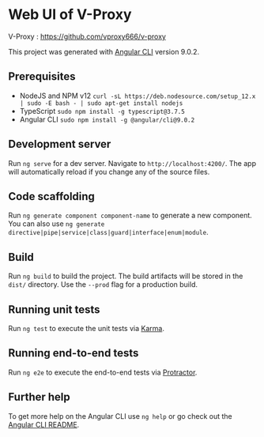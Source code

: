 # Web UI of V-Proxy

V-Proxy : https://github.com/vproxy666/v-proxy

This project was generated with [Angular CLI](https://github.com/angular/angular-cli) version 9.0.2.


## Prerequisites

* NodeJS and NPM v12 `curl -sL https://deb.nodesource.com/setup_12.x | sudo -E bash - | sudo apt-get install nodejs`
* TypeScript `sudo npm install -g typescript@3.7.5`
* Angular CLI `sudo npm install -g @angular/cli@9.0.2`



## Development server

Run `ng serve` for a dev server. Navigate to `http://localhost:4200/`. The app will automatically reload if you change any of the source files.

## Code scaffolding

Run `ng generate component component-name` to generate a new component. You can also use `ng generate directive|pipe|service|class|guard|interface|enum|module`.

## Build

Run `ng build` to build the project. The build artifacts will be stored in the `dist/` directory. Use the `--prod` flag for a production build.

## Running unit tests

Run `ng test` to execute the unit tests via [Karma](https://karma-runner.github.io).

## Running end-to-end tests

Run `ng e2e` to execute the end-to-end tests via [Protractor](http://www.protractortest.org/).

## Further help

To get more help on the Angular CLI use `ng help` or go check out the [Angular CLI README](https://github.com/angular/angular-cli/blob/master/README.md).
